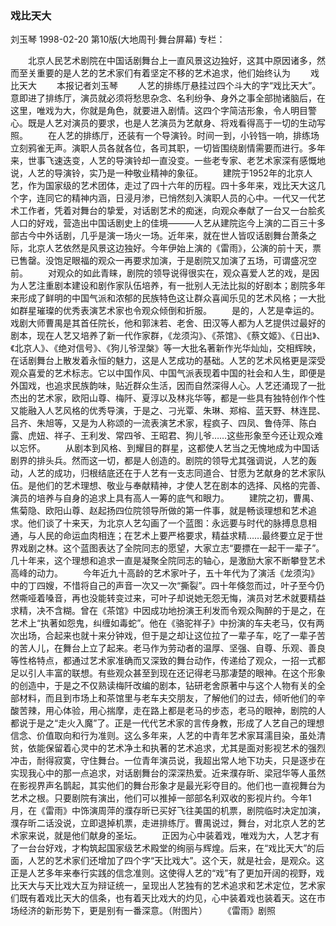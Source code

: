 ### 戏比天大
刘玉琴
1998-02-20
第10版(大地周刊·舞台屏幕)
专栏：

　　北京人民艺术剧院在中国话剧舞台上一直风景这边独好，这其中原因诸多，然而至关重要的是人艺的艺术家们有着坚定不移的艺术追求，他们始终认为
　　戏比天大
　　本报记者刘玉琴
　　人艺的排练厅悬挂过四个斗大的字“戏比天大”。意即进了排练厅，演员就必须将愁思杂念、名利纷争、身外之事全部抛诸脑后，在这里，唯戏为大，你就是角色，就要进入剧情。这四个字简洁形象，令人明目警心。既是人艺对演员的要求，也是人艺演员为艺献身、将戏看得高于一切的生动写照。
　　在人艺的排练厅，还装有一个导演铃。时间一到，小铃铛一响，排练场立刻鸦雀无声。演职人员各就各位，各司其职，一切皆围绕剧情需要而进行。多年来，世事飞速迭变，人艺的导演铃却一直没变。一些老专家、老艺术家深有感慨地说，人艺的导演铃，实乃是一种敬业精神的象征。
　　建院于1952年的北京人艺，作为国家级的艺术团体，走过了四十六年的历程。四十多年来，戏比天大这几个字，连同它的精神内涵，日浸月渗，已悄然刻入演职人员的心中。一代又一代艺术工作者，凭着对舞台的挚爱，对话剧艺术的痴迷，向观众奉献了一台又一台脍炙人口的好戏，营造出中国话剧史上的佳境———人艺从建院迄今上演的二百三十多部古今中外话剧，几乎是演一场火一场。近年来，就在世人皆叹话剧舞台萧条之际，北京人艺依然是风景这边独好。今年伊始上演的《雷雨》，公演的前十天，票已售罄。没饱足眼福的观众一再要求加演，于是剧院又加演了五场，可谓盛况空前。
　　对观众的如此青睐，剧院的领导说得很实在，观众喜爱人艺的戏，是因为人艺注重剧本建设和剧作家队伍培养，有一批别人无法比拟的好剧本；剧院多年来形成了鲜明的中国气派和浓郁的民族特色这让群众喜闻乐见的艺术风格；一大批如群星璀璨的优秀表演艺术家也令观众倾倒和折服。
　　是的，人艺是幸运的。戏剧大师曹禺是其首任院长，他和郭沫若、老舍、田汉等人都为人艺提供过最好的剧本，现在人艺又培养了新一代作家群，《龙须沟》、《茶馆》、《蔡文姬》、《日出》、《北京人》、《绝对信号》、《狗儿爷涅槃》等一大批名著新作光华灿灿，交相辉映，在话剧舞台上散发着永恒的魅力，这是人艺成功的基础。人艺的艺术风格更是深受观众喜爱的艺术标志。它以中国作风、中国气派表现着中国的社会和人生，即便是外国戏，也追求民族韵味，贴近群众生活，因而自然深得人心。人艺还涌现了一批杰出的艺术家，欧阳山尊、梅阡、夏淳以及林兆华等，都是一些具有独特创作个性又能融入人艺风格的优秀导演，于是之、刁光覃、朱琳、郑榕、蓝天野、林连昆、吕齐、朱旭等，又是为人称颂的一流表演艺术家，程疯子、四凤、鲁侍萍、陈白露、虎妞、祥子、王利发、常四爷、王昭君、狗儿爷……这些形象至今还让观众难以忘怀。
　　从剧本到风格、到耀目的群星，这都使人艺当之无愧地成为中国话剧界的排头兵。然而这一切，都是人创造的。剧院的领导尤其强调说，人艺的轰动，人艺的成功，归根结底还在于人艺有一支志同道合、甘愿为艺献身的艺术家队伍。是他们的艺术理想、敬业与奉献精神，才使人艺在剧本的选择、风格的完善、演员的培养与自身的追求上具有高人一筹的底气和眼力。
　　建院之初，曹禺、焦菊隐、欧阳山尊、赵起扬四位院领导所做的第一件事，就是畅谈理想和艺术追求。他们谈了十来天，为北京人艺勾画了一个蓝图：永远要与时代的脉搏息息相通，与人民的命运血肉相连；在艺术上要严格要求，精益求精……最终要立足于世界戏剧之林。这个蓝图表达了全院同志的愿望，大家立志“要摽在一起干一辈子”。几十年来，这个理想和追求一直是凝聚全院同志的轴心，是激励大家不断攀登艺术高峰的动力。
　　今年近九十高龄的艺术家叶子，五十年代为了演活《龙须沟》中的丁四嫂，不惜将自己的声音一次又一次“撕裂”。四十年倏忽而过，叶子至今仍然嘶哑着嗓音，再也没能转变过来，可叶子却说她无怨无悔，演员对艺术就要精益求精，决不含糊。曾在《茶馆》中因成功地扮演王利发而令观众陶醉的于是之，在艺术上“执著如怨鬼，纠缠如毒蛇”。他在《骆驼祥子》中扮演的车夫老马，仅有两次出场，合起来也就十来分钟戏，但于是之却让这位拉了一辈子车，吃了一辈子苦的苦人儿，在舞台上立了起来。老马作为劳动者的温厚、坚强、自尊、乐观、善良等性格特点，都通过艺术家准确而又深致的舞台动作，传递给了观众，一招一式都足以引人丰富的联想。有些观众甚至到现在还记得老马那凄楚的眼神。在这个形象的创造中，于是之不仅熟读梅阡改编的剧本，钻研老舍原著中与这个人物有关的全部材料，而且到市场上和茶馆里与老车夫交朋友，了解他们的过去，倾听他们的辛酸苦辣，用心体验，用心揣摩，走在路上都是老马的步态，老马的眼神，剧院的人都说于是之“走火入魔”了。正是一代代艺术家的言传身教，形成了人艺自己的理想信念、价值取向和行为准则。这么多年来，人艺的中青年艺术家耳濡目染，虽处清贫，依能保留着心灵中的艺术净土和执著的艺术追求，尤其是面对影视艺术的强烈冲击，耐得寂寞，守住舞台。一位青年演员说，我超出常人地下功夫，只是逐步在实现我心中的那一点追求，对话剧舞台的深深热爱。近来濮存昕、梁冠华等人虽然在影视界声名鹊起，其实他们的舞台形象才是最光彩夺目的。他们也一直视舞台为艺术之根。只要剧院有演出，他们可以推掉一部部名利双收的影视片约。今年1月，在《雷雨》中饰演周萍的濮存昕已买好飞往美国的机票，剧院临时决定加演，濮存昕二话没说，立即退掉机票，走进排练厅。曹禺说过，舞台，对北京人艺的艺术家来说，就是他们献身的圣坛。
　　正因为心中装着戏，唯戏为大，人艺才有了一台台好戏，才构筑起国家级艺术殿堂的绚丽与辉煌。后来，在“戏比天大”的后面，人艺的艺术家们还增加了四个字“天比戏大”。这个天，就是社会，是观众。这正是人艺多年来奉行实践的信念准则。这使得人艺的“戏”有了更加开阔的视野，戏比天大与天比戏大互为辩证统一，呈现出人艺独有的艺术追求和艺术定位，艺术家们既有着戏比天大的信条，也有着天比戏大的灼见，心中装着戏也装着天。这在市场经济的新形势下，更是别有一番深意。（附图片）
　　《雷雨》剧照
